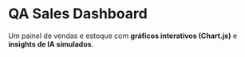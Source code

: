 # QA Sales Dashboard

Um painel de vendas e estoque com **gráficos interativos (Chart.js)** e **insights de IA simulados**.  
